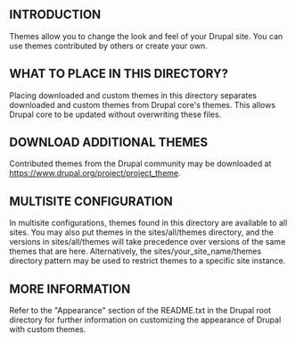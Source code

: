 INTRODUCTION
------------

Themes allow you to change the look and feel of your Drupal site. You can use
themes contributed by others or create your own.

WHAT TO PLACE IN THIS DIRECTORY?
--------------------------------

Placing downloaded and custom themes in this directory separates downloaded and
custom themes from Drupal core's themes. This allows Drupal core to be updated
without overwriting these files.

DOWNLOAD ADDITIONAL THEMES
--------------------------

Contributed themes from the Drupal community may be downloaded at
https://www.drupal.org/project/project_theme.

MULTISITE CONFIGURATION
-----------------------

In multisite configurations, themes found in this directory are available to
all sites. You may also put themes in the sites/all/themes directory, and the
versions in sites/all/themes will take precedence over versions of the same
themes that are here. Alternatively, the sites/your_site_name/themes directory
pattern may be used to restrict themes to a specific site instance.

MORE INFORMATION
-----------------

Refer to the "Appearance" section of the README.txt in the Drupal root directory
for further information on customizing the appearance of Drupal with custom
themes.
